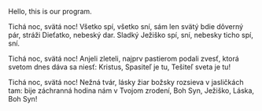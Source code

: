 Hello, this is our program. 

Tichá noc, svätá noc!
Všetko spí, všetko sní,
sám len svätý bdie dôverný pár,
stráži Dieťatko, nebeský dar.
Sladký Ježiško spí, sní,
nebesky ticho spí, sní.

Tichá noc, svätá noc!
Anjeli zleteli,
najprv pastierom podali zvesť,
ktorá svetom dnes dáva sa niesť:
Kristus, Spasiteľ je tu,
Tešiteľ sveta je tu!

Tichá noc, svätá noc!
Nežná tvár, lásky žiar
božsky rozsieva v jasličkách tam:
bije záchranná hodina nám
v Tvojom zrodení, Boh Syn,
Ježiško, Láska, Boh Syn!
